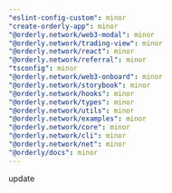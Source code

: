 ```yaml
---
"eslint-config-custom": minor
"create-orderly-app": minor
"@orderly.network/web3-modal": minor
"@orderly.network/trading-view": minor
"@orderly.network/react": minor
"@orderly.network/referral": minor
"tsconfig": minor
"@orderly.network/web3-onboard": minor
"@orderly.network/storybook": minor
"@orderly.network/hooks": minor
"@orderly.network/types": minor
"@orderly.network/utils": minor
"@orderly.network/examples": minor
"@orderly.network/core": minor
"@orderly.network/cli": minor
"@orderly.network/net": minor
"@orderly/docs": minor
---
```


update
